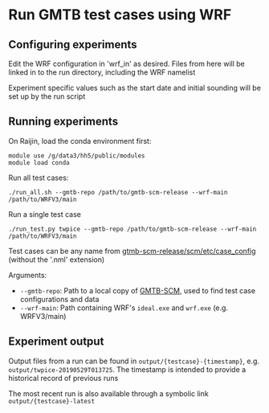 Run GMTB test cases using WRF
=============================


## Configuring experiments

Edit the WRF configuration in 'wrf_in' as desired. Files from here will be linked in to the run directory, including the WRF namelist

Experiment specific values such as the start date and initial sounding will be set up by the run script

## Running experiments

On Raijin, load the conda environment first:

    module use /g/data3/hh5/public/modules
    module load conda

Run all test cases:

    ./run_all.sh --gmtb-repo /path/to/gmtb-scm-release --wrf-main /path/to/WRFV3/main

Run a single test case

    ./run_test.py twpice --gmtb-repo /path/to/gmtb-scm-release --wrf-main /path/to/WRFV3/main 

Test cases can be any name from [gtmb-scm-release/scm/etc/case_config](https://github.com/NCAR/gmtb-scm-release/tree/master/scm/etc/case_config) (without the '.nml' extension)

Arguments:
* `--gmtb-repo`: Path to a local copy of [GMTB-SCM](https://github.com/NCAR/gmtb-scm-release), used to find test case configurations and data
* `--wrf-main`: Path containing WRF's `ideal.exe` and `wrf.exe` (e.g. WRFV3/main)

## Experiment output

Output files from a run can be found in `output/{testcase}-{timestamp}`, e.g. `output/twpice-20190529T013725`. The timestamp is intended to provide a historical record of previous runs

The most recent run is also available through a symbolic link `output/{testcase}-latest`
